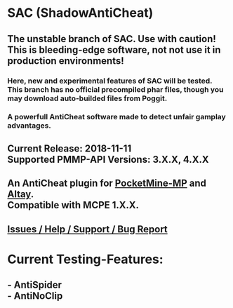 # SAC (ShadowAntiCheat)
## The unstable branch of SAC. Use with caution!<br>This is bleeding-edge software, not not use it in production environments!
### Here, new and experimental features of SAC will be tested. This branch has no official precompiled phar files, though you may download auto-builded files from Poggit.

### A powerfull AntiCheat software made to detect unfair gamplay advantages.

## Current Release: 2018-11-11<br>Supported PMMP-API Versions: 3.X.X, 4.X.X

## An AntiCheat plugin for [PocketMine-MP](https://github.com/pmmp/pocketmine-mp) and [Altay](https://github.com/TuranicTeam/Altay).<br>Compatible with MCPE 1.X.X.

## [Issues / Help / Support / Bug Report](https://github.com/DarkWav/SAC-Unstable/issues)

# Current Testing-Features:<br>
## - AntiSpider<br>- AntiNoClip<br>-AntiHighJump

### Read the [License](https://github.com/DarkWav/ShadowAntiCheat/blob/master/LICENSE) before downloading this Software.
### By downloading this Software you AGREE to the [License](https://github.com/DarkWav/ShadowAntiCheat/blob/master/LICENSE)!

